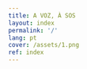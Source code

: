 ```yaml
---
title: A VOZ, À SOS 
layout: index
permalink: '/'
lang: pt
cover: /assets/1.png
ref: index
---
```


